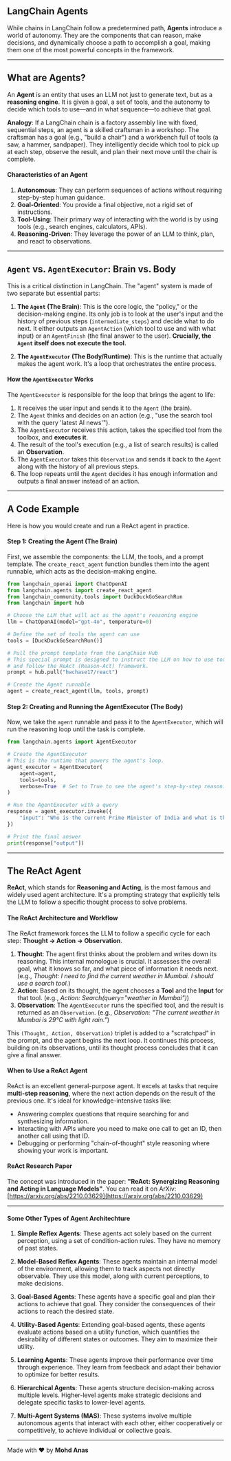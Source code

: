 ## **LangChain Agents**

While chains in LangChain follow a predetermined path, **Agents** introduce a world of autonomy. They are the components that can reason, make decisions, and dynamically choose a path to accomplish a goal, making them one of the most powerful concepts in the framework.

---

## What are Agents?

An **Agent** is an entity that uses an LLM not just to generate text, but as a **reasoning engine**. It is given a goal, a set of tools, and the autonomy to decide which tools to use—and in what sequence—to achieve that goal.

**Analogy**: If a LangChain chain is a factory assembly line with fixed, sequential steps, an agent is a skilled craftsman in a workshop. The craftsman has a goal (e.g., "build a chair") and a workbench full of tools (a saw, a hammer, sandpaper). They intelligently decide which tool to pick up at each step, observe the result, and plan their next move until the chair is complete.

#### Characteristics of an Agent

1. **Autonomous**: They can perform sequences of actions without requiring step-by-step human guidance.
2. **Goal-Oriented**: You provide a final objective, not a rigid set of instructions.
3. **Tool-Using**: Their primary way of interacting with the world is by using tools (e.g., search engines, calculators, APIs).
4. **Reasoning-Driven**: They leverage the power of an LLM to think, plan, and react to observations.

---

## `Agent` vs. `AgentExecutor`: Brain vs. Body

This is a critical distinction in LangChain. The "agent" system is made of two separate but essential parts:

1.  **The `Agent` (The Brain)**: This is the core logic, the "policy," or the decision-making engine. Its only job is to look at the user's input and the history of previous steps (`intermediate_steps`) and decide what to do next. It either outputs an `AgentAction` (which tool to use and with what input) or an `AgentFinish` (the final answer to the user). **Crucially, the `Agent` itself does not execute the tool.**

2.  **The `AgentExecutor` (The Body/Runtime)**: This is the runtime that actually makes the agent work. It's a loop that orchestrates the entire process.

#### How the `AgentExecutor` Works

The `AgentExecutor` is responsible for the loop that brings the agent to life:

1.  It receives the user input and sends it to the `Agent` (the brain).
2.  The `Agent` thinks and decides on an action (e.g., "use the search tool with the query 'latest AI news'").
3.  The `AgentExecutor` receives this action, takes the specified tool from the toolbox, and **executes it**.
4.  The result of the tool's execution (e.g., a list of search results) is called an **Observation**.
5.  The `AgentExecutor` takes this `Observation` and sends it back to the `Agent` along with the history of all previous steps.
6.  The loop repeats until the `Agent` decides it has enough information and outputs a final answer instead of an action.

---

## A Code Example

Here is how you would create and run a ReAct agent in practice.

#### Step 1: Creating the Agent (The Brain)

First, we assemble the components: the LLM, the tools, and a prompt template. The `create_react_agent` function bundles them into the agent runnable, which acts as the decision-making engine.

```python
from langchain_openai import ChatOpenAI
from langchain.agents import create_react_agent
from langchain_community.tools import DuckDuckGoSearchRun
from langchain import hub

# Choose the LLM that will act as the agent's reasoning engine
llm = ChatOpenAI(model="gpt-4o", temperature=0)

# Define the set of tools the agent can use
tools = [DuckDuckGoSearchRun()]

# Pull the prompt template from the LangChain Hub
# This special prompt is designed to instruct the LLM on how to use tools
# and follow the ReAct (Reason-Act) framework.
prompt = hub.pull("hwchase17/react")

# Create the Agent runnable
agent = create_react_agent(llm, tools, prompt)
```

#### Step 2: Creating and Running the AgentExecutor (The Body)

Now, we take the `agent` runnable and pass it to the `AgentExecutor`, which will run the reasoning loop until the task is complete.

```python
from langchain.agents import AgentExecutor

# Create the AgentExecutor
# This is the runtime that powers the agent's loop.
agent_executor = AgentExecutor(
    agent=agent,
    tools=tools,
    verbose=True  # Set to True to see the agent's step-by-step reasoning
)

# Run the AgentExecutor with a query
response = agent_executor.invoke({
    "input": "Who is the current Prime Minister of India and what is their age as of late 2025?"
})

# Print the final answer
print(response["output"])
```

---

## **The ReAct Agent**

**ReAct**, which stands for **Reasoning and Acting**, is the most famous and widely used agent architecture. It's a prompting strategy that explicitly tells the LLM to follow a specific thought process to solve problems.

#### The ReAct Architecture and Workflow

The ReAct framework forces the LLM to follow a specific cycle for each step: **Thought → Action → Observation**.

1.  **Thought**: The agent first thinks about the problem and writes down its reasoning. This internal monologue is crucial. It assesses the overall goal, what it knows so far, and what piece of information it needs next. (e.g., _Thought: I need to find the current weather in Mumbai. I should use a search tool._)
2.  **Action**: Based on its thought, the agent chooses a **Tool** and the **Input** for that tool. (e.g., _Action: Search(query="weather in Mumbai")_)
3.  **Observation**: The `AgentExecutor` runs the specified tool, and the result is returned as an `Observation`. (e.g., _Observation: "The current weather in Mumbai is 29°C with light rain."_)

This `(Thought, Action, Observation)` triplet is added to a "scratchpad" in the prompt, and the agent begins the next loop. It continues this process, building on its observations, until its thought process concludes that it can give a final answer.

#### When to Use a ReAct Agent

ReAct is an excellent general-purpose agent. It excels at tasks that require **multi-step reasoning**, where the next action depends on the result of the previous one. It's ideal for knowledge-intensive tasks like:

- Answering complex questions that require searching for and synthesizing information.
- Interacting with APIs where you need to make one call to get an ID, then another call using that ID.
- Debugging or performing "chain-of-thought" style reasoning where showing your work is important.

#### **ReAct Research Paper**

The concept was introduced in the paper: **"ReAct: Synergizing Reasoning and Acting in Language Models"**. You can read it on ArXiv: [https://arxiv.org/abs/2210.03629](https://arxiv.org/abs/2210.03629)

---

#### Some Other Types of Agent Architechture

1. **Simple Reflex Agents**: These agents act solely based on the current perception, using a set of condition-action rules. They have no memory of past states.

2. **Model-Based Reflex Agents**: These agents maintain an internal model of the environment, allowing them to track aspects not directly observable. They use this model, along with current perceptions, to make decisions.

3. **Goal-Based Agents**: These agents have a specific goal and plan their actions to achieve that goal. They consider the consequences of their actions to reach the desired state.

4. **Utility-Based Agents**: Extending goal-based agents, these agents evaluate actions based on a utility function, which quantifies the desirability of different states or outcomes. They aim to maximize their utility.

5. **Learning Agents**: These agents improve their performance over time through experience. They learn from feedback and adapt their behavior to optimize for better results.

6. **Hierarchical Agents**: These agents structure decision-making across multiple levels. Higher-level agents make strategic decisions and delegate specific tasks to lower-level agents.

7. **Multi-Agent Systems (MAS)**: These systems involve multiple autonomous agents that interact with each other, either cooperatively or competitively, to achieve individual or collective goals.

---

Made with ❤️ by **Mohd Anas**
